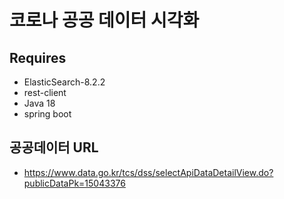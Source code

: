# 코로나 공공 데이터 시각화
## Requires
  * ElasticSearch-8.2.2
  * rest-client
  * Java 18
  * spring boot
## 공공데이터 URL
  * https://www.data.go.kr/tcs/dss/selectApiDataDetailView.do?publicDataPk=15043376
  
